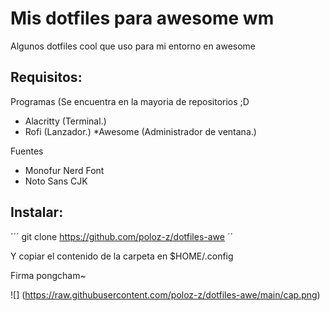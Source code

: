 # Mis dotfiles para awesome wm 

Algunos dotfiles cool que uso para mi entorno en awesome

## Requisitos:

Programas (Se encuentra en la mayoria de repositorios ;D
 * Alacritty (Terminal.)
 * Rofi (Lanzador.)
 *Awesome (Administrador de ventana.)
 
 Fuentes
  * Monofur Nerd Font
  * Noto Sans CJK
  
  ## Instalar:
  
  ´´´
  git clone https://github.com/poloz-z/dotfiles-awe
  ´´
  
  Y copiar el contenido de la carpeta en $HOME/.config 
  
  Firma pongcham~
  
  ![] (https://raw.githubusercontent.com/poloz-z/dotfiles-awe/main/cap.png)
